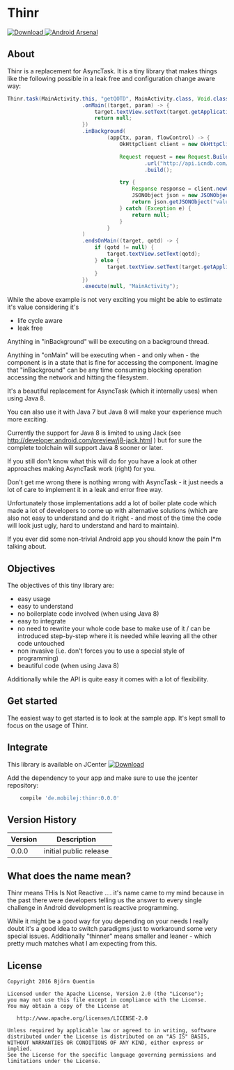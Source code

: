 # Thinr

 [ ![Download](https://api.bintray.com/packages/bjoernq/maven/thinr/images/download.svg) ](https://bintray.com/bjoernq/maven/thinr/_latestVersion) [![Android Arsenal](https://img.shields.io/badge/Android%20Arsenal-Thinr-green.svg?style=true)](https://android-arsenal.com/details/1/3645)
 
 
## About

Thinr is a replacement for AsyncTask. It is a tiny library that makes things like the following possible in a leak free and configuration change aware way:

```java
Thinr.task(MainActivity.this, "getQOTD", MainActivity.class, Void.class)
                        .onMain((target, param) -> {
                            target.textView.setText(target.getApplicationContext().getString(R.string.loading_message));
                            return null;
                        })
                        .inBackground(
                                (appCtx, param, flowControl) -> {
                                    OkHttpClient client = new OkHttpClient();

                                    Request request = new Request.Builder()
                                            .url("http://api.icndb.com/jokes/random")
                                            .build();

                                    try {
                                        Response response = client.newCall(request).execute();
                                        JSONObject json = new JSONObject(response.body().string());
                                        return json.getJSONObject("value").getString("joke");
                                    } catch (Exception e) {
                                        return null;
                                    }
                                }
                        )
                        .endsOnMain((target, qotd) -> {
                            if (qotd != null) {
                                target.textView.setText(qotd);
                            } else {
                                target.textView.setText(target.getApplicationContext().getString(R.string.error_message));
                            }
                        })
                        .execute(null, "MainActivity");
```

While the above example is not very exciting you might be able to estimate it's value considering it's

- life cycle aware
- leak free

Anything in "inBackground" will be executing on a background thread.

Anything in "onMain" will be executing when - and only when - the component is in a state that is fine for accessing the component.
Imagine that "inBackground" can be any time consuming blocking operation accessing the network and hitting the filesystem.

It's a beautiful replacement for AsyncTask (which it internally uses) when using Java 8.

You can also use it with Java 7 but Java 8 will make your experience much more exciting.

Currently the support for Java 8 is limited to using Jack (see http://developer.android.com/preview/j8-jack.html ) but for sure the complete toolchain will support Java 8 sooner or later.

If you still don't know what this will do for you have a look at other approaches making AsyncTask work (right) for you.

Don't get me wrong there is nothing wrong with AsyncTask - it just needs a lot of care to implement it in a leak and error free way.

Unfortunately those implementations add a lot of boiler plate code which made a lot of developers to come up with alternative solutions (which are also not easy to understand and do it right - and most of the time the code will look just ugly, hard to understand and hard to maintain).

If you ever did some non-trivial Android app you should know the pain I*m talking about.

## Objectives

The objectives of this tiny library are:

- easy usage
- easy to understand
- no boilerplate code involved (when using Java 8)
- easy to integrate
- no need to rewrite your whole code base to make use of it / can be introduced step-by-step where it is needed while leaving all the other code untouched
- non invasive (i.e. don't forces you to use a special style of programming)
- beautiful code (when using Java 8)

Additionally while the API is quite easy it comes with a lot of flexibility.

## Get started

The easiest way to get started is to look at the sample app. It's kept small to focus on the usage of Thinr.

## Integrate

This library is available on JCenter [ ![Download](https://api.bintray.com/packages/bjoernq/maven/thinr/images/download.svg) ](https://bintray.com/bjoernq/maven/thinr/_latestVersion)

Add the dependency to your app and make sure to use the jcenter repository:

```groovy
    compile 'de.mobilej:thinr:0.0.0'
```

## Version History

Version|Description|
|-------|-----------|
|0.0.0|initial public release|


## What does the name mean?

Thinr means THis Is Not Reactive .... it's name came to my mind because in the past there were developers telling us the answer to every single challenge in Android development is reactive programming.

While it might be a good way for you depending on your needs I really doubt it's a good idea to switch paradigms just to workaround some very special issues.
Additionally "thinner" means smaller and leaner - which pretty much matches what I am expecting from this.

## License

```
Copyright 2016 Björn Quentin

Licensed under the Apache License, Version 2.0 (the "License");
you may not use this file except in compliance with the License.
You may obtain a copy of the License at

   http://www.apache.org/licenses/LICENSE-2.0

Unless required by applicable law or agreed to in writing, software
distributed under the License is distributed on an "AS IS" BASIS,
WITHOUT WARRANTIES OR CONDITIONS OF ANY KIND, either express or implied.
See the License for the specific language governing permissions and
limitations under the License.
```
